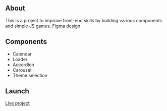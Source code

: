 ## About 

This is a project to improve front-end skills by building various components and simple JS games.
<a href="https://www.figma.com/file/uaVXnAQh9QxVsUD1RcQEbt/Friday-Challenge?node-id=1%3A2">Figma design</a>

## Components

* Calendar
* Loader
* Accordion
* Carousel
* Theme selection

## Launch

<a href="#">Live project</a>
